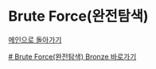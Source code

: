 # Brute Force(완전탐색)

[메인으로 돌아가기](https://github.com/SSUHYUNKIM/Algorithm)

[# Brute Force(완전탐색) Bronze 바로가기]()